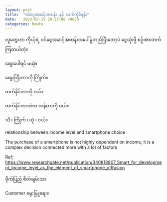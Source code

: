 ```yaml
---
layout: post
title:  "ဝင်ငွေအဆင့်အတန်း နှင့် လက်ကိုင်ဖုန်း"
date:   2023-07-15 20:25:00 +0630
categories: howto
---
```

လူတွေဟာ ကိုယ့်ရဲ့ ဝင်ငွေအဆင့်အတန်းအပေါ်မူတည်ပြီးတော့ပဲ ငွေသုံးဖို့ စဉ်းစားတက်ကြတယ်တဲ့။

စျေးပေါရင် မယုံ။

စျေးကြီးတာကို ကြိုက်။

တက်နိုင်တာကို ဝယ်။

တက်နိုင်တာထဲက တန်တာကို ဝယ်။

သိ ၊ ကြိုက် ၊ ယုံ ​၊​​ ဝယ်။

relationship between income level and smartphone choice


The purchase of a smartphone is not highly dependent on income, it is a complex decision connected more with a lot of factors

Ref; https://www.researchgate.net/publication/340818807_Smart_for_development_Income_level_as_the_element_of_smartphone_diffusion

ဗိုက်ပြည့် စိတ်ချမ်းသာ


Customer မွေးမြူရေး။



